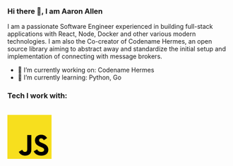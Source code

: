   ### Hi there 👋, I am Aaron Allen

I am a passionate Software Engineer experienced in building full-stack applications with React, Node, Docker and other various modern technologies. I am also the Co-creator of Codename Hermes, an open source library aiming to abstract away and standardize the initial setup and implementation of connecting with message brokers. 
<!--
**H3R01A/H3R01A** is a ✨ _special_ ✨ repository because its `README.md` (this file) appears on your GitHub profile.

Here are some ideas to get you started:

- 🔭 I’m currently working on ...
- 🌱 I’m currently learning ...
- 👯 I’m looking to collaborate on ...
- 🤔 I’m looking for help with ...
- 💬 Ask me about ...
- 📫 How to reach me: ...
- 😄 Pronouns: ...
- 💬 Ask me about:
- ⚡ Fun fact: ...

<img src="https://github.com/H3R01A/H3R01A/assets/10767875/55c2578a-83a5-4f00-9529-9553d262986c" width="100" alt="TypeScript">
-->

- 🔭 I’m currently working on: Codename Hermes
- 🌱 I’m currently learning: Python, Go

### Tech I work with:
<br>
<a href="https://developer.mozilla.org/en-US/docs/Web/JavaScript"><img src="./JavaScript.png" width="100"></a>

